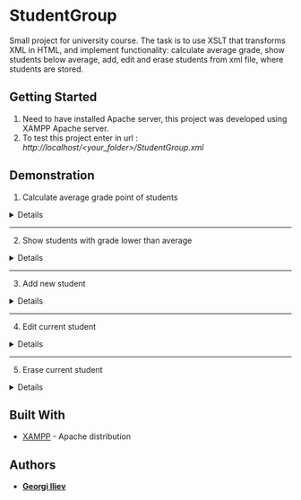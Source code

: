 # StudentGroup
Small project for university course. The task is to use XSLT that transforms XML in HTML, and implement functionality: calculate average grade, show students below average, add, edit and erase students from xml file, where students are stored.

## Getting Started
1. Need to have installed Apache server, this project was developed using XAMPP Apache server.
2. To test this project enter in url : *http&#58;//localhost/</span><your_folder>/StudentGroup.xml*

## Demonstration
1. Calculate average grade point of students
<details> 
  
![StudentGroup Average Grade](https://github.com/GeorgiIliev95/StudentGroup/blob/master/demonstrations/GPA.gif " StudentGroup Average Grade")

</details>

---

2. Show students with grade lower than average
<details> 
  
![StudentGroup Average Grade](https://github.com/GeorgiIliev95/StudentGroup/blob/master/demonstrations/LowerThanAverageGrade.gif " StudentGroup Lower than average grade")

</details>

---

3. Add new student
<details>
  
![StudentGroup New Student](https://github.com/GeorgiIliev95/StudentGroup/blob/master/demonstrations/AddNewStudent.gif " StudentGroup Adding new student")

</details>

---

4. Edit current student
<details>
  
![StudentGroup Edit Student](https://github.com/GeorgiIliev95/StudentGroup/blob/master/demonstrations/EditStudent.gif " StudentGroup Editing student")

</details>

---

5. Erase current student
<details>
  
![StudentGroup Erase Student](https://github.com/GeorgiIliev95/StudentGroup/blob/master/demonstrations/EraseStudent.gif " StudentGroup Erase student")

</details>

## Built With

* [XAMPP](https://www.apachefriends.org/index.html) - Apache distribution 

## Authors

* **[Georgi Iliev](https://github.com/GeorgiIliev95)**

